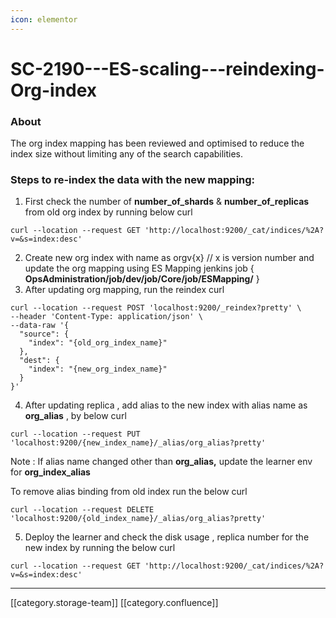 ```yaml
---
icon: elementor
---
```


# SC-2190---ES-scaling---reindexing-Org-index

### About

The org index mapping has been reviewed and optimised to reduce the index size without limiting any of the search capabilities.

### Steps to re-index the data with the new mapping:

1. First check the number of **number\_of\_shards** & **number\_of\_replicas** from old org index by running below curl

```
curl --location --request GET 'http://localhost:9200/_cat/indices/%2A?v=&s=index:desc'
```

2. Create new org index with name as orgv{x} // x is version number and update the org mapping using ES Mapping jenkins job { **OpsAdministration/job/dev/job/Core/job/ESMapping/** }
3. After updating org mapping, run the reindex curl

```
curl --location --request POST 'localhost:9200/_reindex?pretty' \
--header 'Content-Type: application/json' \
--data-raw '{
  "source": {
    "index": "{old_org_index_name}"
  },
  "dest": {
    "index": "{new_org_index_name}"
  }
}'
```

4. After updating replica , add alias to the new index with alias name as **org\_alias** , by below curl

```
curl --location --request PUT 'localhost:9200/{new_index_name}/_alias/org_alias?pretty'
```

Note : If alias name changed other than **org\_alias,** update the learner env for **org\_index\_alias**

To remove alias binding from old index run the below curl

```
curl --location --request DELETE 'localhost:9200/{old_index_name}/_alias/org_alias?pretty'
```

5. Deploy the learner and check the disk usage , replica number for the new index by running the below curl

```
curl --location --request GET 'http://localhost:9200/_cat/indices/%2A?v=&s=index:desc'
```

***

\[\[category.storage-team]] \[\[category.confluence]]
